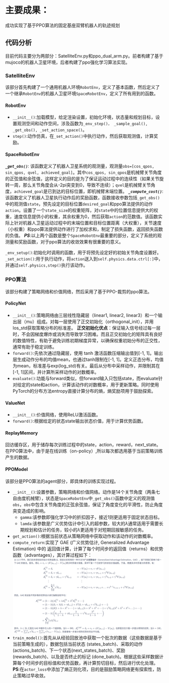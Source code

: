 # 主要成果：
成功实现了基于PPO算法的固定基座双臂机器人的轨迹规划

## 代码分析
目前代码主要分为两部分：SatelliteEnv.py和ppo_dual_arm.py。前者构建了基于mujoco的机器人卫星环境，后者构建了ppo强化学习算法实现。

### SatelliteEnv
该部分首先构建了一个通用机器人环境`RobotEnv`，定义了基本函数，然后定义了一个继承`RobotEnv`的机器人卫星环境`SpaceRobotEnv`，定义了所有用到的函数。
#### RobotEnv
- `__init__()`:加载模型，给定渲染设置，初始化环境，状态量和规划目标，设置观测空间和动作空间，涉及函数为`_env_step()， _sample_goal(), _get_obs(), _set_action_space()`。
- `step()`:动作仿真，在`_set_action()`中执行动作，然后获取观测值，计算奖励。

#### SpaceRobotEnv
***`_get_obs()`***: 该函数定义了机器人卫星系统的观测量，观测量`obs=[cos_qpos, sin_qpos, qvel, achieved_goal]`。其中`cos_qpos, sin_qpos`是机械臂关节角度的正弦值和余弦值，这样定义的目的是为了保证运动过程中的连续性（如果关节旋转一周，那么关节角度会从-2pi突变到0，导致不连续）；`qvel`是机械臂关节角度，`achieved_goal`是已到达的目标位置，即机械臂末端位置。
***`_compute_cost()`***:该函数定义了机器人卫星执行动作后的奖励函数，函数接收参数包括`_get_obs()`中的观测值`state`，预先设定的目标位置`desired_goal`和ppo算法提供的动作`action`。设置了一个`state_size`的权重矩阵，对`state`中的位置信息提供大的权重，速度信息提供小的权重，其余权重为0，然后获取`action`的范数值。该函数实际上针对机器人卫星运动过程中的末端位置和目标位置距离（大权重），关节速度（小权重）和ppo算法提供动作进行了加权求和，制定了损失函数，返回损失函数的负值。
***PS***:以上两个函数是整个`SpaceRobotEnv`最重要的部分，定义了系统的观测量和奖励函数，对于ppo算法的收敛效果有很重要的意义。

`_env_setup()`:初始化时调用的函数，用于将预先设定好的初始关节角度设置好。
`_set_action()`:用于执行动作，将`action`送入到`self.physics.data.ctrl[:]`中，并通过`self.physics,step()`执行该动作。

### PPO算法
该部分构建了策略网络和价值网络，然后采用了基于PPO-裁剪的ppo算法。
#### PolicyNet
- `__init__()`:策略网络由三层线性隐藏层（linear1, linear2, linear3）和一个输出层（mu）组成。对每一层使用了正交初始化（orthogonal_init），并用los_std获取策略分布的标准差。
**正交初始化优点**：保证输入信号经过每一层时，不会因梯度爆炸或消失而导致学习困难。而且正交初始化的矩阵具有良好的数值特性，有助于避免训练初期梯度异常，以确保权重初始分布的正交性，通常有助于稳定训练。
- `forward()`:先依次通过隐藏层，使用 tanh 激活函数压缩输出值到[-1, 1]。输出层生成动作分布的均值mean，也通过tanh限制在[-1, 1]。定义正态分布，均值为mean，标准差与exp⁡(log_std)有关。最后从分布中采样动作，并限制其在[-1, 1]区间，并计算所采样动作的对数概率。
- `evaluate()`:功能与forward类似，但forward输入只包括state，而evaluate针对给定的state和action，计算该动作的对数概率，用于更新策略。同时使用PyTorch的分布方法entropy直接计算分布的熵，熵奖励项用于鼓励探索。
#### ValueNet
- `__init__()`:价值网络，使用ReLU激活函数。
- `forward()`:根据给定的状态state输出状态价值，用于计算优势函数。
#### ReplayMemory
回访缓存区，用于储存每次训练过程中的state，action，reward，next_state。在PPO算法中，由于是在线训练（on-policy）,所以每次都选用基于当前策略训练产生的数据。
#### PPOModel
该部分是PPO算法的agent部分，即具体的训练实现过程。
- `__init__()`:设置参数，策略网络和价值网络。动作是14个关节角度（两条七自由度机械臂），状态是`SpaceRobotEnv`中`_get_obs()`函数中定义的观测值`obs`，`obs`中包含关节角度的正弦余弦值，保证了角度变化的平滑性，防止角度突变造成的影响。
  - `gamma`:该参数即强化学习中的折扣因子，接近1则更适用于固定状态目标。
  - `lamda`:该参数是广义优势估计中引入的超参数，较大的$\lambda$通常适用于需要长期规划和估计的任务，较小的$\lambda$更适用于对短期回报敏感的任务。
- `get_action()`:根据当前状态从策略网络中获取动作和该动作的对数概率。
- `compute_return`:实现了 GAE (广义优势估计, Generalized Advantage Estimation) 中的 返回值计算，计算了每个时间步的返回值（returns）和优势函数（advantages），其计算过程如下：
![GAE](GAE.png)
- `train_model()`:首先从从经验回放池中获取一个批次的数据（这些数据是基于当前策略生成的），数据包括当前状态 (states_batch)、采取的动作 (actions_batch)、下一个状态(next_states_batch)、奖励 (rewards_batch)、以及是否终止的标记 (done_batch)。根据这些采样数据计算每个时间步的目标值和优势函数，再计算剪切目标，然后进行优化处理。
**PS**:在`actor_loss`中添加了熵正则化项，目的是鼓励策略网络更有探索性，防止策略过早收敛。

